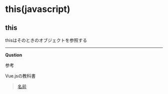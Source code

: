 # this(javascript)

## this

thisはそのときのオブジェクトを参照する

___

__Qustion__

参考

Vue.jsの教科書

>[名前](url)

>[]()

>[]()
